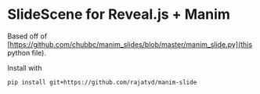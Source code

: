 # SlideScene for Reveal.js + Manim

Based off of [https://github.com/chubbc/manim_slides/blob/master/manim_slide.py](this python file). 

Install with 

```pip install git+https://github.com/rajatvd/manim-slide```
